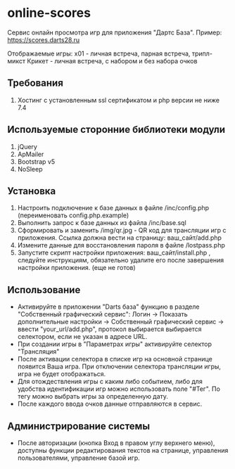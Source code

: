 # online-scores

Сервис онлайн просмотра игр для приложения "Дартс База". 
Пример: https://scores.darts28.ru

Отображаемые игры:
х01 - личная встреча, парная встреча, трипл-микст
Крикет - личная встреча, с набором и без набора очков

## Требования

1. Хостинг с установленным ssl сертификатом и php версии не ниже 7.4

## Используемые сторонние библиотеки модули

1. jQuery
2. ApMailer
3. Bootstrap v5
4. NoSleep

## Установка

1. Настроить подключение к базе данных в файле /inc/config.php (переименовать config.php.example)
2. Выполнить запрос к базе данных из файла /inc/base.sql
3. Сформировать и заменить /img/qr.jpg - QR код для трансляции игр с приложения. Ссылка должна вести на страницу: ваш_сайт/add.php
4. Измените данные для восстановления пароля в файле /lostpass.php
5. Запустите скрипт настройки приложения: ваш_сайт/install.php , следуйте инструкциям, обязательно удалите его после завершения настройки приложения. (еще не готов)

## Использование

- Активируйте в приложении "Darts база" функцию в разделе "Собственный графический сервис": Логин -> Показать дополнительные настройки -> Собственный графический сервис -> ввести "your_url/add.php", протокол выбирается выбирается селектором, если не указан в адресе URL.
- При создании игры в "Параметрах игры" активируйте селектор "Трансляция"
- После активации селектора в списке игр на основной странице появится Ваша игра. При отключении селектора трансляции игры, игра не будет отображаться. 
- Для отождествления игры с каким либо событием, либо для удобства идентификации игр можно использовать поле "#Тег". По тегу можно выбрать игры за определенную дату. 
- После каждого ввода очков данные отправляются в сервис.

## Администрирование системы
- После авторизации (кнопка Вход в правом углу верхнего меню), доступны функции редактирования текстов на странице, управления пользователями, управление базой игр. 

